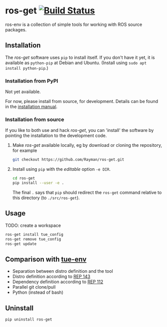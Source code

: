 # ros-get [![Build Status](https://travis-ci.org/Rayman/ros-get.svg?branch=master)](https://travis-ci.org/Rayman/ros-get)
ros-env is a collection of simple tools for working with ROS source packages.

## Installation

The *ros-get* software uses ``pip`` to install itself. If you don't have it
yet, it is available as ``python-pip`` at Debian and Ubuntu. (Install using
``sudo apt install python-pip``.)

### Installation from PyPI

Not yet available.

For now, please install from source, for development.
Details can be found in the [installation manual](doc/install.md).

### Installation from source

If you like to both use and hack *ros-get*, you can 'install' the software by
pointing the installation to the development code.

1. Make *ros-get* available locally, eg by download or cloning the repository, for example

    ```sh
    git checkout https://github.com/Rayman/ros-get.git
    ```

2. Install using ``pip`` with the *editable* option ``-e DIR``.

    ```sh
    cd ros-get
    pip install --user -e .
    ```

    The final ``.`` says that ``pip`` should redirect the ``ros-get`` command
    relative to this directory (to ``./src/ros-get``).

## Usage
TODO: create a workspace
```sh
ros-get install tue_config
ros-get remove tue_config
ros-get update
```

## Comparison with [tue-env](https://github.com/tue-robotics/tue-env)
- Separation between distro definition and the tool
- Distro definition according to [REP 143](http://www.ros.org/reps/rep-0143.html)
- Dependency definition according to [REP 112](http://www.ros.org/reps/rep-0112.html)
- Parallel git clone/pull
- Python (instead of bash)

## Uninstall
```sh
pip uninstall ros-get
```
